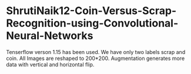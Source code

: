 # ShrutiNaik12-Coin-Versus-Scrap-Recognition-using-Convolutional-Neural-Networks
Tenserflow verson 1.15 has been used.
We have only two labels scrap and coin. 
All Images are reshaped to 200*200.
Augmentation generates more data with vertical and horizontal flip.

